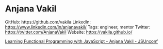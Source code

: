 # Anjana Vakil

GitHub: https://github.com/vakila
LinkedIn: https://www.linkedin.com/in/anjanavakil/
Tags: engineer, mentor
Twitter: https://twitter.com/AnjanaVakil
Website: https://vakila.github.io/

[](https://github.com/vakila/functional-workshop)

[Learning Functional Programming with JavaScript - Anjana Vakil - JSUnconf](https://www.youtube.com/watch?v=e-5obm1G_FY)